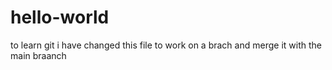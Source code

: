 # hello-world
to learn git
i have changed this file to work on a brach and merge it with the main braanch
